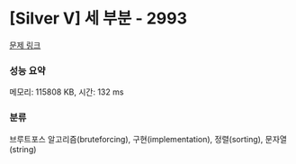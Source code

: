 # [Silver V] 세 부분 - 2993 

[문제 링크](https://www.acmicpc.net/problem/2993) 

### 성능 요약

메모리: 115808 KB, 시간: 132 ms

### 분류

브루트포스 알고리즘(bruteforcing), 구현(implementation), 정렬(sorting), 문자열(string)

